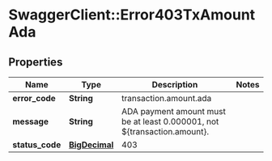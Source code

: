 # SwaggerClient::Error403TxAmountAda

## Properties
Name | Type | Description | Notes
------------ | ------------- | ------------- | -------------
**error_code** | **String** | transaction.amount.ada | 
**message** | **String** | ADA payment amount must be at least 0.000001, not ${transaction.amount}. | 
**status_code** | [**BigDecimal**](BigDecimal.md) | 403 | 

